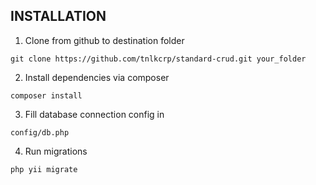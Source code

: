 
INSTALLATION
------------

1. Clone from github to destination folder
~~~
git clone https://github.com/tnlkcrp/standard-crud.git your_folder
~~~

2. Install dependencies via composer
~~~
composer install
~~~

3. Fill database connection config in
~~~
config/db.php
~~~

4. Run migrations
~~~
php yii migrate
~~~
